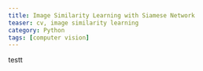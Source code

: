 ```yaml
---
title: Image Similarity Learning with Siamese Network
teaser: cv, image similarity learning
category: Python
tags: [computer vision]
---
```


testt
